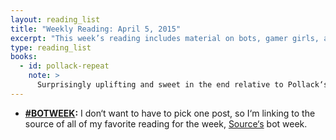 ```yaml
---
layout: reading_list
title: "Weekly Reading: April 5, 2015"
excerpt: "This week’s reading includes material on bots, gamer girls, and purgatory."
type: reading_list
books:
  - id: pollack-repeat
    note: >
      Surprisingly uplifting and sweet in the end relative to Pollack‘s usual voice, the protagonist learns to appreciate his place in the world and to be satisfied with his life choices by virtue of countless repeats of his first four decades. Not so much time travel, these shifts are both involuntary and predictable, like a <i>Groundhog Day</i> that lasts forty years. Those familiar with Pollack‘s non-fiction work will recognize some (not always flattering) character traits in the protagonist in spite of the fact that Pollack appears as himself in at least one of life‘s playthroughs. That Pollack both writes himself into and distances himself from his character reflects my own experience of the novel. As a new father, the ultimately sweet and heartwarming conclusion landed with me, but the sardonic humor helped me keep my distance on the way there.
---
```


- **[#BOTWEEK](https://source.opennews.org/en-US/articles/tags/botweek/):** I don‘t want to have to pick one post, so I‘m linking to the source of all of my favorite reading for the week, [Source‘s](http://source.opennews.org) bot week.